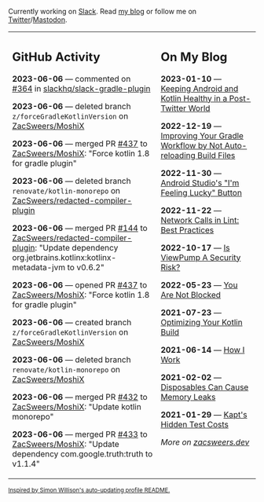 Currently working on [Slack](https://slack.com/). Read [my blog](https://zacsweers.dev/) or follow me on [Twitter](https://twitter.com/ZacSweers)/[Mastodon](https://hachyderm.io/@ZacSweers).

<table><tr><td valign="top" width="60%">

## GitHub Activity
<!-- githubActivity starts -->
**2023-06-06** — commented on [#364](https://github.com/slackhq/slack-gradle-plugin/pull/364#issuecomment-1579739561) in [slackhq/slack-gradle-plugin](https://github.com/slackhq/slack-gradle-plugin)

**2023-06-06** — deleted branch `z/forceGradleKotlinVersion` on [ZacSweers/MoshiX](https://github.com/ZacSweers/MoshiX)

**2023-06-06** — merged PR [#437](https://github.com/ZacSweers/MoshiX/pull/437) to [ZacSweers/MoshiX](https://github.com/ZacSweers/MoshiX): "Force kotlin 1.8 for gradle plugin"

**2023-06-06** — deleted branch `renovate/kotlin-monorepo` on [ZacSweers/redacted-compiler-plugin](https://github.com/ZacSweers/redacted-compiler-plugin)

**2023-06-06** — merged PR [#144](https://github.com/ZacSweers/redacted-compiler-plugin/pull/144) to [ZacSweers/redacted-compiler-plugin](https://github.com/ZacSweers/redacted-compiler-plugin): "Update dependency org.jetbrains.kotlinx:kotlinx-metadata-jvm to v0.6.2"

**2023-06-06** — opened PR [#437](https://github.com/ZacSweers/MoshiX/pull/437) to [ZacSweers/MoshiX](https://github.com/ZacSweers/MoshiX): "Force kotlin 1.8 for gradle plugin"

**2023-06-06** — created branch `z/forceGradleKotlinVersion` on [ZacSweers/MoshiX](https://github.com/ZacSweers/MoshiX)

**2023-06-06** — deleted branch `renovate/kotlin-monorepo` on [ZacSweers/MoshiX](https://github.com/ZacSweers/MoshiX)

**2023-06-06** — merged PR [#432](https://github.com/ZacSweers/MoshiX/pull/432) to [ZacSweers/MoshiX](https://github.com/ZacSweers/MoshiX): "Update kotlin monorepo"

**2023-06-06** — merged PR [#433](https://github.com/ZacSweers/MoshiX/pull/433) to [ZacSweers/MoshiX](https://github.com/ZacSweers/MoshiX): "Update dependency com.google.truth:truth to v1.1.4"
<!-- githubActivity ends -->
</td><td valign="top" width="40%">

## On My Blog
<!-- blog starts -->
**2023-01-10** — [Keeping Android and Kotlin Healthy in a Post-Twitter World](https://www.zacsweers.dev/keeping-android-healthy/)

**2022-12-19** — [Improving Your Gradle Workflow by Not Auto-reloading Build Files](https://www.zacsweers.dev/improving-your-workflow-by-not-auto-reloading-build-files/)

**2022-11-30** — [Android Studio's "I'm Feeling Lucky" Button](https://www.zacsweers.dev/android-studios-im-feeling-lucky-button/)

**2022-11-22** — [Network Calls in Lint: Best Practices](https://www.zacsweers.dev/network-calls-in-lint-best-practices/)

**2022-10-17** — [Is ViewPump A Security Risk?](https://www.zacsweers.dev/is-viewpump-a-security-risk/)

**2022-05-23** — [You Are Not Blocked](https://www.zacsweers.dev/you-are-not-blocked/)

**2021-07-23** — [Optimizing Your Kotlin Build](https://www.zacsweers.dev/optimizing-your-kotlin-build/)

**2021-06-14** — [How I Work](https://www.zacsweers.dev/how-i-work/)

**2021-02-02** — [Disposables Can Cause Memory Leaks](https://www.zacsweers.dev/disposables-can-cause-memory-leaks/)

**2021-01-29** — [Kapt's Hidden Test Costs](https://www.zacsweers.dev/kapts-hidden-test-costs/)
<!-- blog ends -->
_More on [zacsweers.dev](https://zacsweers.dev/)_
</td></tr></table>

<sub><a href="https://simonwillison.net/2020/Jul/10/self-updating-profile-readme/">Inspired by Simon Willison's auto-updating profile README.</a></sub>
